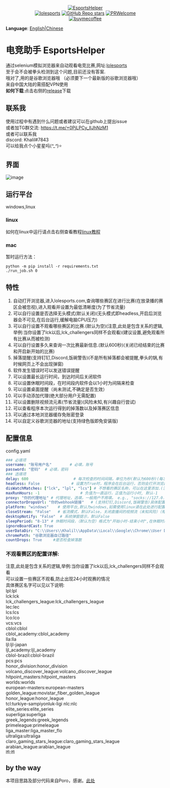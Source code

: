 <p align="center">
<a href="https://github.com/Yudaotor/EsportsHelper"><img alt="EsportsHelper" src="https://i.328888.xyz/2023/03/28/itMRQF.png"></a><br/>
<a href="https://lolesports.com"><img alt="lolesports" src="https://img.shields.io/badge/WebSite-lol%20esports-445fa5.svg?style=plastic"></a>
<a href="https://github.com/Yudaotor/EsportsHelper/stargazers"><img alt="GitHub Repo stars" src="https://img.shields.io/github/stars/Yudaotor/EsportsHelper"></a>
<a href="https://github.com/Yudaotor/EsportsHelper/pulls"><img alt="PRWelcome" src="https://img.shields.io/badge/PRs-welcome-brightgreen.svg?style=flat"></a><br/>
<a href="https://www.cdnjson.com/images/2023/03/13/image-merge-1678713037835.png"><img alt="buymecoffee" src="https://user-images.githubusercontent.com/87225219/228188809-9d136e10-faa1-49b9-a6b7-b969dd1d8c7f.png"></a>
</p>

**Language**: [English](https://github.com/Yudaotor/EsportsHelper/blob/main/README.EN.md)|[Chinese](https://github.com/Yudaotor/EsportsHelper/blob/main/README.md)
# 电竞助手 EsportsHelper
通过selenium模拟浏览器来自动观看电竞比赛,网址:[lolesports](lolesports.com)  
至于会不会被拳头检测到这个问题,目前还没有答案.  
哦对了,用的是谷歌浏览器哦 （必须要下一个最新版的谷歌浏览器哦）  
来自中国大陆的需搭配VPN使用  
**如何下载**:点击右侧的[release](https://github.com/Yudaotor/EsportsHelper/releases)下载
## 联系我
使用过程中有遇到什么问题或者建议可以在github上提出issue  
或者加TG群交流: https://t.me/+0PjLPCy_IIJhNzM1  
或者可以联系我  
discord: Khalil#7843  
可以给我点个小星星吗(*^_^*)⭐  
## 界面
![image](https://user-images.githubusercontent.com/87225219/228434642-6b7317e5-1c0a-4931-b358-f6e2b304429b.png)

## 运行平台  
windows,linux  

### linux  
如何在linux中运行请点击右侧查看教程[linux教程](https://github.com/Yudaotor/EsportsHelper/wiki/%E5%A6%82%E4%BD%95%E5%9C%A8linux%E7%8E%AF%E5%A2%83%E8%BF%90%E8%A1%8C%EF%BC%88run-in-linux%EF%BC%89)
### mac
暂时运行方法：
```shell
python -m pip install -r requirements.txt
./run_job.sh 0
```


## 特性
1. 自动打开浏览器,进入lolesports.com,查询哪些赛区在进行比赛(在放录播的赛区会被忽视),进入观看并设置为最低清晰度(为了节省流量)
2. 可以自行设置是否选择无头模式(默认关闭)(无头模式即headless,开启后浏览器会不可见,在后台运行,缓解电脑CPU压力)
3. 可以自行设置不观看哪些赛区的比赛.(默认为空)(注意,此处是包含关系的逻辑,举例:当你设置了lck以后,lck_challengers同样不会观看)(建议设置,避免观看所有比赛从而被检测)
4. 可以自行设置多久来查询一次比赛最新信息.(默认600秒)(关闭已经结束的比赛和开启新开始的比赛)
5. 掉落提醒(支持钉钉,Discord,饭碗警告)(不是所有掉落都会被提醒,拳头的锅,有时候网页上不会出现弹窗)
6. 软件发生错误时可以发送错误提醒
7. 可以设置最长运行时间，到达时间后关闭软件  
8. 可以设置休眠时间段，在时间段内软件会以1小时为间隔来检查
9. 可以设置桌面提醒（尚未测试,不确定是否生效）
10. 可以手动添加代理(绝大部分用户无需配置)
11. 可以设置删除视频流元素(节省流量)(风险未知,有兴趣自行尝试) 
12. 可以查看程序本次运行得到的掉落数以及掉落赛区信息
13. 可以通过本地浏览器缓存免账密登录
14. 可以自定义谷歌浏览器的地址(支持绿色版即免安装版)

## 配置信息
config.yaml
```yaml
### 必填项
username: "账号用户名"        # 必填，账号  
password: "密码"  # 必填，密码  
### 选填项
delay: 600                    # 每次检查的时间间隔，单位为秒(默认为600秒)(每次检测时间会在你设置的时延0.8-1.5倍之间随机波动)  
headless: False              # 设置为True时，程序会在后台运行，否则会打开浏览器窗口(默认为False)  
disWatchMatches: ["lck", "lpl", "lcs"] # 不想看的赛区名称，可以在这里添加.(注意,是小写)  
maxRunHours: -1                  # 负值为一直运行，正值为运行小时, 默认-1
proxy: "你的代理地址" # 代理地址，选填，一般用户不用填。 e.g., "socks://127.0.0.1:20173"
connectorDropsUrl: "你的webhook链接"   # (支持钉钉,Discord,饭碗警告)具体配置方法见此处https://github.com/Yudaotor/EsportsHelper/wiki/%E6%80%8E%E4%B9%88%E9%85%8D%E7%BD%AE%E6%8E%89%E8%90%BD%E6%8F%90%E9%86%92%3F(%E5%8A%9F%E8%83%BD%E5%BE%85%E6%B5%8B%E8%AF%95
platForm: "windows"    # 使用平台,默认为windows,如需使用linux请在此处进行配置  
closeStream: "False"   # 省流模式，默认False，关闭直播间的视频流（未知风险）（有兴趣者自行尝试） 
desktopNotify: "False"  # 系统弹窗提示，默认False
sleepPeriod: "8-13" # 休眠时间段，（默认为空）格式为"开始小时-结束小时",在休眠时间段中会以1小时间隔来检查。区间为左闭合右开。
ignoreBoardCast: True
userDataDir: "C:\\Users\\Khalil\\AppData\\Local\\Google\\Chrome\\User Data"  # 例子,其中Khalil处改为自己电脑的名字,具体教程见https://github.com/Yudaotor/EsportsHelper/wiki/%E6%80%8E%E4%B9%88%E4%BD%BF%E7%94%A8%E6%9C%AC%E5%9C%B0%E6%B5%8F%E8%A7%88%E5%99%A8%E7%BC%93%E5%AD%98-%E5%85%8D%E8%B4%A6%E5%AF%86%E7%99%BB%E5%BD%95
chromePath: "谷歌浏览器自订路径"
countDrops: True     #是否检查掉落数
```

### 不观看赛区的配置详解:
注意,此处是包含关系的逻辑,举例:当你设置了lck以后,lck_challengers同样不会观看  
可以设置一些赛区不观看,防止出现24小时观赛的情况  
具体赛区名字可以见以下说明:  
lpl:lpl  
lck:lck  
lck_challengers_league:lck_challengers_league  
lec:lec  
lcs:lcs  
lco:lco  
vcs:vcs  
cblol:cblol  
cblol_academy:cblol_academy  
lla:lla  
ljl:ljl-japan  
ljl_academy:ljl_academy  
cblol-brazil:cblol-brazil  
pcs:pcs  
honor_division:honor_division  
volcano_discover_league:volcano_discover_league  
hitpoint_masters:hitpoint_masters  
worlds:worlds  
european-masters:european-masters  
golden_league:movistar_fiber_golden_league  
honor_league:honor_league  
tcl:turkiye-sampiyonluk-ligi
nlc:nlc  
elite_series:elite_series  
superliga:superliga  
greek_legends:greek_legends  
primeleague:primeleague  
liga_master:liga_master_flo  
ultraliga:ultraliga  
claro_gaming_stars_league:claro_gaming_stars_league  
arabian_league:arabian_league  
lfl:lfl  
## by the way
本项目思路及部分代码来自Poro，感谢。[此处](https://github.com/LeagueOfPoro/EsportsCapsuleFarmer)
